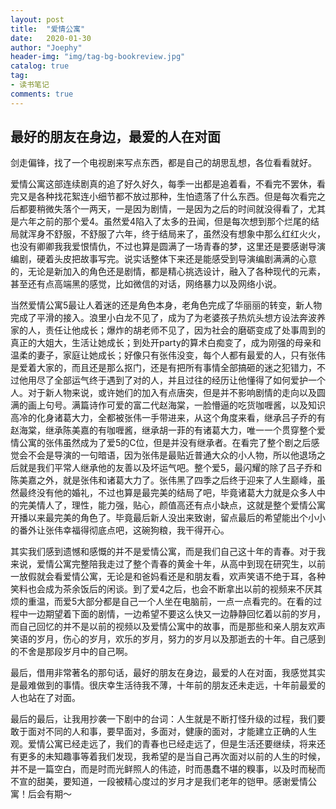 ```yaml
---
layout: post
title:  "爱情公寓"
date:   2020-01-30
author: "Joephy"
header-img: "img/tag-bg-bookreview.jpg"
catalog: true
tag:
- 读书笔记 
comments: true
---
```

最好的朋友在身边，最爱的人在对面
-----------

剑走偏锋，找了一个电视剧来写点东西，都是自己的胡思乱想，各位看看就好。

爱情公寓这部连续剧真的追了好久好久，每季一出都是追着看，不看完不罢休，看完又是各种找花絮连小细节都不放过那种，生怕遗落了什么东西。但是每次看完之后都要稍微失落个一两天，一是因为剧情，一是因为之后的时间就没得看了，尤其是六年之前的那个爱4。虽然爱4陷入了太多的丑闻，但是每次想到那个烂尾的结局就浑身不舒服，不舒服了六年，终于结局来了，虽然没有想象中那么红红火火，也没有卿卿我我爱恨情仇，不过也算是圆满了一场青春的梦，这里还是要感谢导演编剧，硬着头皮把故事写完。说实话整体下来还是能感受到导演编剧满满的心意的，无论是新加入的角色还是剧情，都是精心挑选设计，融入了各种现代的元素，甚至还有点高端黑的感觉，比如微信的对话，网络暴力以及网络小说。


当然爱情公寓5最让人着迷的还是角色本身，老角色完成了华丽丽的转变，新人物完成了平滑的接入。浪里小白龙不见了，成为了为老婆孩子热炕头想方设法奔波养家的人，责任让他成长；爆炸的胡老师不见了，因为社会的磨砺变成了处事周到的真正的大姐大，生活让她成长；到处开party的算术白痴变了，成为刚强的母亲和温柔的妻子，家庭让她成长；好像只有张伟没变，每个人都有最爱的人，只有张伟是爱着大家的，而且还是那么抠门，还是有把所有事情全部搞砸的迷之犯错力，不过他用尽了全部运气终于遇到了对的人，并且过往的经历让他懂得了如何爱护一个人。对于新人物来说，或许她们的加入有点唐突，但是并不影响剧情的走向以及圆满的画上句号。满篇诗作可爱的富二代赵海棠，一脸懵逼的吃货咖喱酱，以及知识高冷的化身诸葛大力，全都被张伟一手带进来，从这个角度来看，继承吕子乔的有赵海棠，继承陈美嘉的有咖喱酱，继承胡一菲的有诸葛大力，唯一一个贯穿整个爱情公寓的张伟虽然成为了爱5的C位，但是并没有继承者。在看完了整个剧之后感觉会不会是导演的一句暗语，因为张伟是最贴近普通大众的小人物，所以他退场之后就是我们平常人继承他的友善以及坏运气吧。整个爱5，最闪耀的除了吕子乔和陈美嘉之外，就是张伟和诸葛大力了。张伟黑了四季之后终于迎来了人生巅峰，虽然最终没有他的婚礼，不过也算是最完美的结局了吧，毕竟诸葛大力就是众多人中的完美情人了，理性，能力强，贴心，颜值高还有点小缺点，这就是整个爱情公寓开播以来最完美的角色了。毕竟最后新人没出来致谢，留点最后的希望能出个小小的番外让张伟幸福得彻底点吧，这碗狗粮，我干得开心。


其实我们感到遗憾和感慨的并不是爱情公寓，而是我们自己这十年的青春。对于我来说，爱情公寓完整陪我走过了整个青春的黄金十年，从高中到现在研究生，以前一放假就会看爱情公寓，无论是和爸妈看还是和朋友看，欢声笑语不绝于耳，各种笑料也会成为茶余饭后的闲谈。到了爱4之后，也会不断拿出以前的视频来不厌其烦的重温，而爱5大部分都是自己一个人坐在电脑前，一点一点看完的。在看的过程中一边期望着下面的剧情，一边希望不要这么快又一边静静回忆着以前的岁月，而自己回忆的并不是以前的视频以及爱情公寓中的故事，而是那些和亲人朋友欢声笑语的岁月，伤心的岁月，欢乐的岁月，努力的岁月以及那逝去的十年。自己感到的不舍是那段岁月中的自己啊。


最后，借用非常著名的那句话，最好的朋友在身边，最爱的人在对面，我感觉其实是最难做到的事情。很庆幸生活待我不薄，十年前的朋友还未走远，十年前最爱的人也站在了对面。


最后的最后，让我用抄袭一下剧中的台词：人生就是不断打怪升级的过程，我们要敢于面对不同的人和事，要早面对，多面对，健康的面对，才能建立正确的人生观。爱情公寓已经走远了，我们的青春也已经走远了，但是生活还要继续，将来还有更多的未知趣事等着我们发现，我希望的是当自己再次面对以前的人生的时候，并不是一篇空白，而是时而光鲜照人的伟迹，时而愚蠢不堪的糗事，以及时而秘而不宣的甜美，要知道，一段被精心度过的岁月才是我们老年的铠甲。感谢爱情公寓！后会有期～